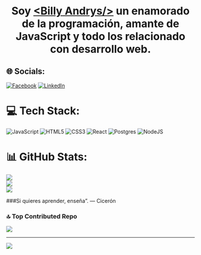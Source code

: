 # <div align="center">Soy [&#60;Billy Andrys&#47;&#62;](https://billyandrys.click/) un enamorado de la programación, amante de JavaScript y todo los relacionado con desarrollo web.</div>  

## 🌐 Socials:
[![Facebook](https://img.shields.io/badge/Facebook-%231877F2.svg?logo=Facebook&logoColor=white)](https://facebook.com/https://www.facebook.com/BillyAndrys/) [![LinkedIn](https://img.shields.io/badge/LinkedIn-%230077B5.svg?logo=linkedin&logoColor=white)](https://linkedin.com/in/https://www.linkedin.com/in/billy-andrys-67786718b/) 

# 💻 Tech Stack:
![JavaScript](https://img.shields.io/badge/javascript-%23323330.svg?style=plastic&logo=javascript&logoColor=%23F7DF1E) ![HTML5](https://img.shields.io/badge/html5-%23E34F26.svg?style=plastic&logo=html5&logoColor=white) ![CSS3](https://img.shields.io/badge/css3-%231572B6.svg?style=plastic&logo=css3&logoColor=white) ![React](https://img.shields.io/badge/react-%2320232a.svg?style=plastic&logo=react&logoColor=%2361DAFB) ![Postgres](https://img.shields.io/badge/postgres-%23316192.svg?style=plastic&logo=postgresql&logoColor=white) ![NodeJS](https://img.shields.io/badge/node.js-6DA55F?style=plastic&logo=node.js&logoColor=white)
# 📊 GitHub Stats:
![](https://github-readme-stats.vercel.app/api?username=BillyAndrys&theme=city_light&hide_border=false&include_all_commits=false&count_private=false)<br/>
![](https://github-readme-streak-stats.herokuapp.com/?user=BillyAndrys&theme=city_light&hide_border=false)<br/>
![](https://github-readme-stats.vercel.app/api/top-langs/?username=BillyAndrys&theme=city_light&hide_border=false&include_all_commits=false&count_private=false&layout=compact)


###Si quieres aprender, enseña”. — Cicerón


### 🔝 Top Contributed Repo
![](https://github-contributor-stats.vercel.app/api?username=BillyAndrys&limit=5&theme=chalk&combine_all_yearly_contributions=true)




---
[![](https://visitcount.itsvg.in/api?id=BillyAndrys&icon=0&color=0)](https://visitcount.itsvg.in)

<!-- Proudly created with GPRM ( https://gprm.itsvg.in ) -->
